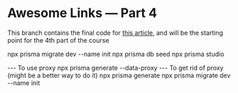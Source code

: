 # Awesome Links — Part 4

This branch contains the final code for [this article](https://www.prisma.io/blog/fullstack-nextjs-graphql-prisma-4-1k1kc83x3v), and will be the starting point for the 4th part of the course


npx prisma migrate dev --name init
npx prisma db seed
npx prisma studio

--- To use proxy
npx prisma generate --data-proxy
--- To get rid of proxy (might be a better way to do it)
npx prisma generate
npx prisma migrate dev --name init